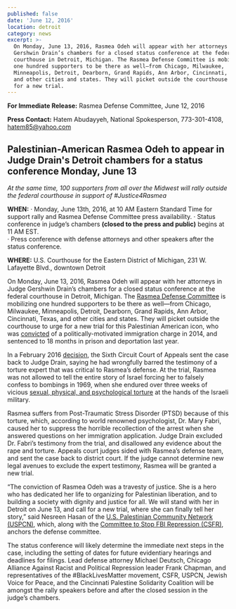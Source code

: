 ```yaml
---
published: false
date: 'June 12, 2016'
location: detroit
category: news
excerpt: >-
  On Monday, June 13, 2016, Rasmea Odeh will appear with her attorneys in Judge
  Gershwin Drain’s chambers for a closed status conference at the federal
  courthouse in Detroit, Michigan. The Rasmea Defense Committee is mobilizing
  one hundred supporters to be there as well—from Chicago, Milwaukee,
  Minneapolis, Detroit, Dearborn, Grand Rapids, Ann Arbor, Cincinnati, Texas,
  and other cities and states. They will picket outside the courthouse to urge
  for a new trial.
---
```

**For Immediate Release:** Rasmea Defense Committee, June 12, 2016

**Press Contact:** Hatem Abudayyeh, National Spokesperson, 773-301-4108, [hatem85@yahoo.com](mailto:hatem85@yahoo.com)
 
## Palestinian-American Rasmea Odeh to appear in Judge Drain's Detroit chambers for a status conference Monday, June 13
_At the same time, 100 supporters from all over the Midwest will rally outside the federal courthouse in support of #Justice4Rasmea_ 

**WHEN:**
· Monday, June 13th, 2016, at 10 AM Eastern Standard Time for support rally and Rasmea Defense Committee press availability. 
· Status conference in judge’s chambers **(closed to the press and public)** begins at 11 AM EST.  
· Press conference with defense attorneys and other speakers after the status conference.

**WHERE:** U.S. Courthouse for the Eastern District of Michigan, 231 W. Lafayette Blvd., downtown Detroit
 
On Monday, June 13, 2016, Rasmea Odeh will appear with her attorneys in Judge Gershwin Drain’s chambers for a closed status conference at the federal courthouse in Detroit, Michigan. The [Rasmea Defense Committee](http://justice4rasmea.org/defense-committee/) is mobilizing one hundred supporters to be there as well—from Chicago, Milwaukee, Minneapolis, Detroit, Dearborn, Grand Rapids, Ann Arbor, Cincinnati, Texas, and other cities and states.  They will picket outside the courthouse to urge for a new trial for this Palestinian American icon, who was [convicted](http://justice4rasmea.org/news/2014/11/10/rasmea-found-guilty/) of a politically-motivated immigration charge in 2014, and sentenced to 18 months in prison and deportation last year.

In a February 2016 [decision](http://justice4rasmea.org/news/2016/02/26/Rasmea-Defense-Committee-celebrating-today-planning-next-steps/), the Sixth Circuit Court of Appeals sent the case back to Judge Drain, saying he had wrongfully barred the testimony of a torture expert that was critical to Rasmea’s defense. At the trial, Rasmea was not allowed to tell the entire story of Israel forcing her to falsely confess to bombings in 1969, when she endured over three weeks of vicious [sexual, physical, and psychological torture](http://www.truth-out.org/news/item/25910-tortured-and-raped-by-israel-persecuted-by-the-united-states) at the hands of the Israeli military.

Rasmea suffers from Post-Traumatic Stress Disorder (PTSD) because of this torture, which, according to world renowned psychologist, Dr. Mary Fabri, caused her to suppress the horrible recollection of the arrest when she answered questions on her immigration application. Judge Drain excluded Dr. Fabri’s testimony from the trial, and disallowed any evidence about the rape and torture. Appeals court judges sided with Rasmea’s defense team, and sent the case back to district court. If the judge cannot determine new legal avenues to exclude the expert testimony, Rasmea will be granted a new trial.

“The conviction of Rasmea Odeh was a travesty of justice. She is a hero who has dedicated her life to organizing for Palestinian liberation, and to building a society with dignity and justice for all. We will stand with her in Detroit on June 13, and call for a new trial, where she can finally tell her story,” said Nesreen Hasan of the [U.S. Palestinian Community Network (USPCN)](http://www.uspcn.org/), which, along with the [Committee to Stop FBI Repression (CSFR)](http://www.stopfbi.net/), anchors the defense committee.
 
The status conference will likely determine the immediate next steps in the case, including the setting of dates for future evidentiary hearings and deadlines for filings.  Lead defense attorney Michael Deutsch, Chicago Alliance Against Racist and Political Repression leader Frank Chapman, and representatives of the #BlackLivesMatter movement, CSFR, USPCN, Jewish Voice for Peace, and the Cincinnati Palestine Solidarity Coalition will be amongst the rally speakers before and after the closed session in the judge’s chambers.